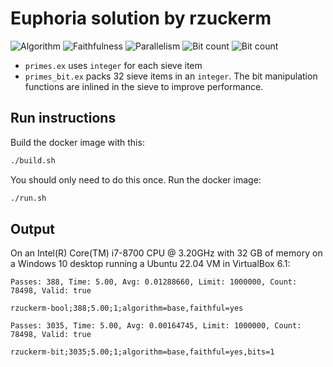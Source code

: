 # Euphoria solution by rzuckerm

![Algorithm](https://img.shields.io/badge/Algorithm-base-green)
![Faithfulness](https://img.shields.io/badge/Faithful-yes-green)
![Parallelism](https://img.shields.io/badge/Parallel-no-green)
![Bit count](https://img.shields.io/badge/Bits-unknown-yellowgreen)
![Bit count](https://img.shields.io/badge/Bits-1-green)

* `primes.ex` uses `integer` for each sieve item
* `primes_bit.ex` packs 32 sieve items in an `integer`. The bit manipulation functions are inlined
  in the sieve to improve performance.

## Run instructions

Build the docker image with this:

```bash
./build.sh
```

You should only need to do this once. Run the docker image:

```bash
./run.sh
```

## Output

On an Intel(R) Core(TM) i7-8700 CPU @ 3.20GHz with 32 GB of memory on a Windows 10 desktop running
a Ubuntu 22.04 VM in VirtualBox 6.1:

```
Passes: 388, Time: 5.00, Avg: 0.01288660, Limit: 1000000, Count: 78498, Valid: true

rzuckerm-bool;388;5.00;1;algorithm=base,faithful=yes

Passes: 3035, Time: 5.00, Avg: 0.00164745, Limit: 1000000, Count: 78498, Valid: true

rzuckerm-bit;3035;5.00;1;algorithm=base,faithful=yes,bits=1
```
